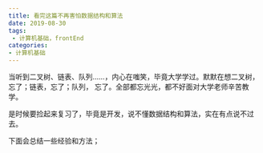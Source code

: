 ```yaml
---
title: 看完这篇不再害怕数据结构和算法
date: 2019-08-30
tags: 
 - 计算机基础，frontEnd
categories:
- 计算机基础
---
```


当听到二叉树、链表、队列……，内心在嗤笑，毕竟大学学过。默默在想二叉树，忘了；链表，忘了；队列， 忘了。全部都忘光光，都不好面对大学老师辛苦教学。

是时候要捡起来复习了，毕竟是开发，说不懂数据结构和算法，实在有点说不过去。

下面会总结一些经验和方法；

